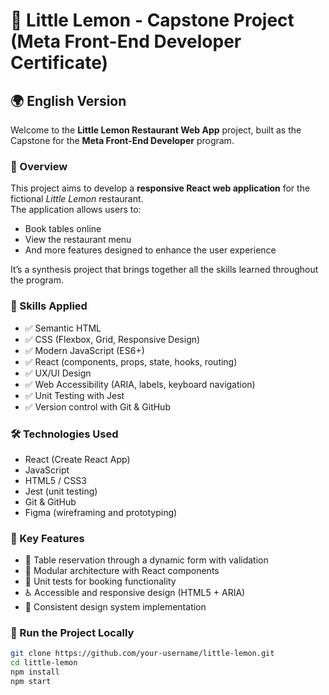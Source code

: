 # 🍋 Little Lemon - Capstone Project (Meta Front-End Developer Certificate)

## 🌍 English Version

Welcome to the **Little Lemon Restaurant Web App** project, built as the Capstone for the **Meta Front-End Developer** program.

### 📌 Overview

This project aims to develop a **responsive React web application** for the fictional *Little Lemon* restaurant.  
The application allows users to:

- Book tables online
- View the restaurant menu
- And more features designed to enhance the user experience

It’s a synthesis project that brings together all the skills learned throughout the program.

### 🧰 Skills Applied

- ✅ Semantic HTML
- ✅ CSS (Flexbox, Grid, Responsive Design)
- ✅ Modern JavaScript (ES6+)
- ✅ React (components, props, state, hooks, routing)
- ✅ UX/UI Design
- ✅ Web Accessibility (ARIA, labels, keyboard navigation)
- ✅ Unit Testing with Jest
- ✅ Version control with Git & GitHub

### 🛠️ Technologies Used

- React (Create React App)
- JavaScript
- HTML5 / CSS3
- Jest (unit testing)
- Git & GitHub
- Figma (wireframing and prototyping)

### 🧠 Key Features

- 📅 Table reservation through a dynamic form with validation
- 🧩 Modular architecture with React components
- 🧪 Unit tests for booking functionality
- ♿ Accessible and responsive design (HTML5 + ARIA)
- 🎨 Consistent design system implementation

### 🚀 Run the Project Locally

```bash
git clone https://github.com/your-username/little-lemon.git
cd little-lemon
npm install
npm start
